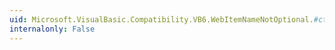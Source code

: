 ```yaml
---
uid: Microsoft.VisualBasic.Compatibility.VB6.WebItemNameNotOptional.#ctor
internalonly: False
---
```

